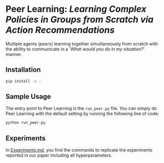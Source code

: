 # Peer Learning: *Learning Complex Policies in Groups from Scratch via Action Recommendations*

Multiple agents (*peers*) learning together simultaneously from scratch with the ability to communicate in a '*What would you do in my situation?*' manner.

## Installation

```bash
pip install -e .
```

## Sample Usage

The entry point to Peer Learning is the ``run_peer.py`` file.
You can simply do Peer Learning with the default setting by running the following line of code:

```bash
python run_peer.py
```

## Experiments

In [Experiments.md](), you find the commands to replicate the experiments reported in our paper including all hyperparameters.

